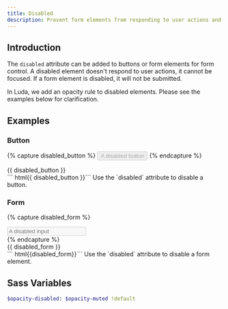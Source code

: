 ```yaml
---
title: Disabled
description: Prevent form elements from responding to user actions and being submitted.
---
```



## Introduction
The `disabled` attribute can be added to buttons or form elements for form control. A disabled element doesn't respond to user actions, it cannot be focused. If a form element is disabled, it will not be submitted.

In Luda, we add an opacity rule to disabled elements. Please see the examples below for clarification.

## Examples

### Button
{% capture disabled_button %}
<button class="btn btn-primary" disabled>A disabled button</button>
{% endcapture %}
<div class="example">
  {{ disabled_button }}
</div>
``` html{{ disabled_button }}```
Use the `disabled` attribute to disable a button.

### Form
{% capture disabled_form %}
<div class="fm fm-text" disabled>
  <input disabled placeholder="A disabled input">
</div>
{% endcapture %}
<div class="example">
  {{ disabled_form }}  
</div>
``` html{{disabled_form}}```
Use the `disabled` attribute to disable a form element.



## Sass Variables

``` sass
$opacity-disabled: $opacity-muted !default
```